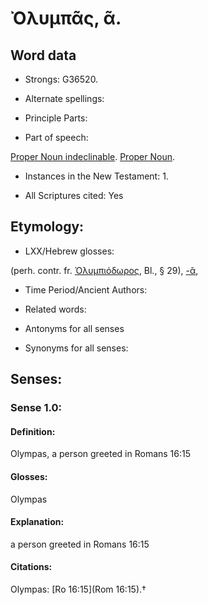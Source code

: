 # Ὀλυμπᾶς, ᾶ.

<!-- Status: S2=NeedsReview -->
<!-- Lexica used for edits: BDAG, FFM, LN, A-S -->

## Word data

* Strongs: G36520.

* Alternate spellings:



* Principle Parts: 


* Part of speech: 
 
[Proper Noun indeclinable](http://ugg.readthedocs.io/en/latest/proper_noun_indeclinable.html).
[Proper Noun](http://ugg.readthedocs.io/en/latest/proper_noun.html).


* Instances in the New Testament: 1. 

* All Scriptures cited: Yes

## Etymology: 


* LXX/Hebrew glosses: 


(perh. contr. fr. [Ὀλυμπιόδωρος](), Bl., § 29), [-ᾶ](),

* Time Period/Ancient Authors: 


* Related words: 

* Antonyms for all senses

* Synonyms for all senses: 


## Senses: 


### Sense  1.0: 

#### Definition: 

Olympas, a person greeted in Romans 16:15

#### Glosses: 

Olympas

#### Explanation: 

a person greeted in Romans 16:15

#### Citations: 

Olympas: [Ro 16:15](Rom 16:15).†
